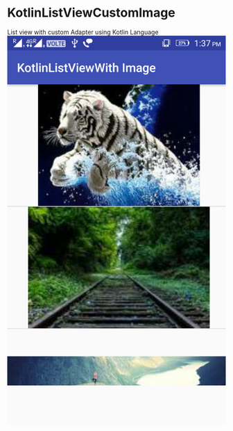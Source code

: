 # KotlinListViewCustomImage
List view with custom Adapter using Kotlin Language
![ScreenShot](https://github.com/Rameshsam/KotlinListViewCustomImage/blob/master/device-2017-12-06-133722.png)
